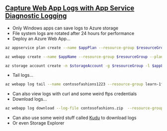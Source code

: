 ## [Capture Web App Logs with App Service Diagnostic Logging](https://docs.microsoft.com/en-nz/learn/modules/capture-application-logs-app-service/?WT.mc_id=cloudskillschallenge_8351edfe-a67a-46d4-81cd-6439844b72ac&ns-enrollment-type=Collection&ns-enrollment-id=67pku71drej4)
* Only Windows apps can save logs to Azure storage
* File system logs are rotated after 24 hours for performance
* Deploy an Azure Web App...
```bash
az appservice plan create --name $appPlan --resource-group $resourceGroup --location $appLocation --sku FREE

az webapp create --name $appName --resource-group $resourceGroup --plan $appPlan --deployment-source-url $gitRepo

az storage account create -n $storageAccount -g $resourceGroup -l $appLocation --sku Standard_LRS
```
* Tail logs...
```bash
az webapp log tail --name contosofashions1223 --resource-group learn-1f9306f6-00ed-44c7-8f5b-beb1670acc5c
```
* Can also view logs with curl and some weird ftps credentials
* Download logs...
```bash
az webapp log download --log-file contosofashions.zip  --resource-group learn-1f9306f6-00ed-44c7-8f5b-beb1670acc5c --name contosofashions1223
```
* Can also use some weird stuff called [Kudu](https://github.com/projectkudu/kudu/wiki) to download logs
* Or even Storage Explorer
